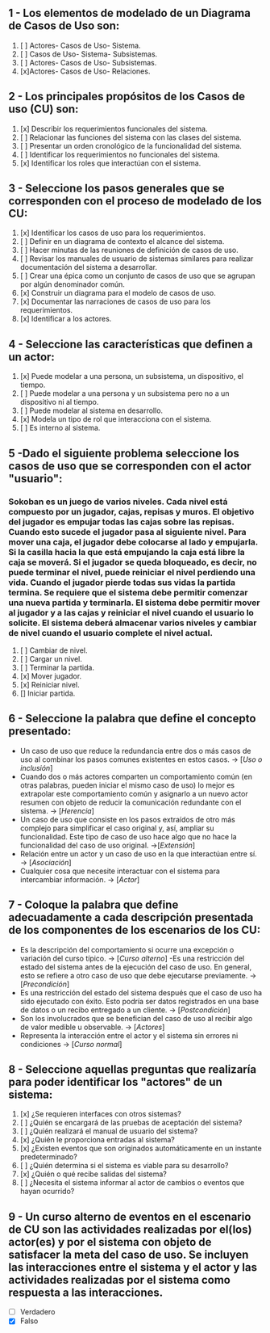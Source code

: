 ## 1 - Los elementos de modelado de un Diagrama de Casos de Uso son:

1. [ ] Actores- Casos de Uso- Sistema.
2. [ ] Casos de Uso- Sistema- Subsistemas.
3. [ ] Actores- Casos de Uso- Subsistemas.
4. [x]Actores- Casos de Uso- Relaciones.

## 2 - Los principales propósitos de los Casos de uso (CU) son:

1. [x] Describir los requerimientos funcionales del sistema.
2. [ ] Relacionar las funciones del sistema con las clases del sistema.
3. [ ] Presentar un orden cronológico de la funcionalidad del sistema.
4. [ ] Identificar los requerimientos no funcionales del sistema.
5. [x] Identificar los roles que interactúan con el sistema.

## 3 - Seleccione los pasos generales que se corresponden con el proceso de modelado de los CU:

1. [x] Identificar los casos de uso para los requerimientos.
2. [ ] Definir en un diagrama de contexto el alcance del sistema.
3. [ ] Hacer minutas de las reuniones de definición de casos de uso.
4. [ ] Revisar los manuales de usuario de sistemas similares para realizar documentación del sistema  a desarrollar.
5. [ ] Crear una épica  como un conjunto de casos de uso que se agrupan por algún denominador común.
6. [x] Construir un diagrama para el modelo de casos de uso.
7. [x] Documentar las narraciones de casos de uso para los requerimientos.
8. [x] Identificar a los actores.

## 4 - Seleccione las características que definen a un actor:

1. [x] Puede modelar a una persona, un subsistema, un dispositivo, el tiempo.
2. [ ] Puede modelar a una persona y un subsistema pero no a un dispositivo ni al tiempo.
3. [ ] Puede modelar al sistema en desarrollo.
4. [x] Modela un tipo de rol que interacciona con el sistema.
5. [ ] Es interno al sistema.

## 5 -Dado el siguiente problema  seleccione los casos de uso que se corresponden con el actor "usuario":
### Sokoban es un juego de varios niveles. Cada nivel está compuesto por un jugador, cajas, repisas y muros. El objetivo del jugador es empujar todas las cajas sobre las repisas. Cuando esto sucede el jugador pasa al siguiente nivel. Para mover una caja, el jugador debe colocarse al lado y empujarla. Si la casilla hacia la que está empujando la caja está libre la caja se moverá. Si el jugador se queda bloqueado, es decir, no puede terminar el nivel, puede reiniciar el nivel perdiendo una vida. Cuando el jugador pierde todas sus vidas la partida termina. Se requiere que el sistema debe permitir comenzar una nueva partida y terminarla. El sistema debe permitir mover al jugador y a las cajas y reiniciar el nivel cuando el usuario lo solicite. El sistema deberá almacenar varios niveles y cambiar de nivel cuando el usuario complete el nivel actual.

1. [ ] Cambiar de nivel.
2. [ ] Cargar un nivel.
3. [ ] Terminar la partida.
4. [x] Mover jugador.
5. [x] Reiniciar nivel.
6. [] Iniciar partida.

## 6 - Seleccione la palabra que define el concepto presentado:

- Un caso de uso que reduce la redundancia entre dos o más casos de uso al combinar los pasos comunes existentes en estos casos. → [*Uso o inclusión*]
- Cuando dos o más actores comparten un comportamiento común (en otras palabras, pueden iniciar el mismo caso de uso) lo mejor es extrapolar este comportamiento común y asignarlo a un nuevo actor resumen con objeto de reducir la comunicación redundante con el sistema. → [*Herencia*]
- Un caso de uso que consiste en los pasos extraídos de otro más complejo para simplificar el caso original y, así, ampliar su funcionalidad. Este tipo de caso de uso hace algo que no hace la funcionalidad del caso de uso original. →[*Extensión*]
- Relación entre un actor y un caso de uso en la que interactúan entre sí. → [*Asociación*]
- Cualquier cosa que necesite interactuar con el sistema para intercambiar información. → [*Actor*]

## 7 - Coloque la palabra que define adecuadamente a cada descripción presentada de los componentes de los escenarios de los CU:

- Es la descripción del comportamiento si ocurre una excepción o variación del curso típico. → [*Curso alterno*]
-Es una restricción del estado del sistema antes de la ejecución del caso de uso. En general, esto se refiere a otro caso de uso que debe ejecutarse previamente. → [*Precondición*]
- Es una restricción del estado del sistema después que el caso de uso ha sido ejecutado con éxito. Esto podría ser datos registrados en una base de datos o un recibo entregado a un cliente. → [*Postcondición*]
- Son los involucrados que se benefician del caso de uso al recibir algo de valor medible u observable. → [*Actores*]
- Representa la interacción entre el actor y el sistema sin errores ni condiciones → [*Curso normal*]

## 8 - Seleccione aquellas preguntas que realizaría para poder identificar los "actores" de un sistema:

1. [x] ¿Se requieren interfaces con otros sistemas?
2. [ ] ¿Quién se encargará de las pruebas de aceptación del sistema?
3. [ ] ¿Quién realizará el manual de usuario del sistema?
4. [x] ¿Quién le proporciona entradas al sistema?
5. [x] ¿Existen eventos que son originados automáticamente en un instante predeterminado?
6. [ ] ¿Quién determina si el sistema es viable para su desarrollo?
7. [x] ¿Quién o qué recibe salidas del sistema?
8. [ ] ¿Necesita el sistema informar al actor de cambios o eventos que hayan ocurrido? 

## 9 - Un curso alterno de eventos en el escenario de CU son  las actividades realizadas por el(los) actor(es) y por el sistema con objeto de satisfacer la meta del caso de uso. Se incluyen las interacciones entre el sistema y el actor y las actividades realizadas por el sistema como respuesta a las interacciones.

- [ ] Verdadero
- [x] Falso 
